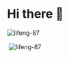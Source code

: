 # Hi there 👋
<p><img align="center" src="https://github-readme-stats.vercel.app/api/top-langs?username=lifeng-87&show_icons=true&theme=dark&hide_border=true&locale=en&layout=compact" alt="lifeng-87" /></p>

<p>&nbsp;<img align="center" src="https://github-readme-stats.vercel.app/api?username=lifeng-87&show_icons=true&theme=dark&hide_border=true&locale=en" alt="lifeng-87" /></p>


